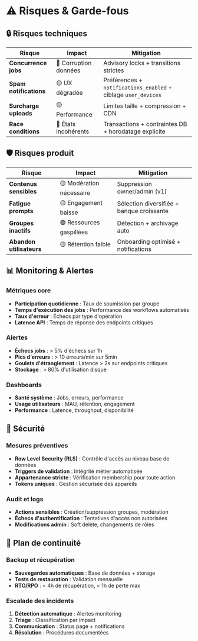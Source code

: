 # ⚠️ Risques & Garde-fous

## 🔒 Risques techniques

| Risque                 | Impact                | Mitigation                                                     |
| ---------------------- | --------------------- | -------------------------------------------------------------- |
| **Concurrence jobs**   | 🔴 Corruption données | Advisory locks + transitions strictes                          |
| **Spam notifications** | 🟡 UX dégradée        | Préférences + `notifications_enabled` + ciblage `user_devices` |
| **Surcharge uploads**  | 🟡 Performance        | Limites taille + compression + CDN                             |
| **Race conditions**    | 🔴 États incohérents  | Transactions + contraintes DB + horodatage explicite           |

## 🛡️ Risques produit

| Risque                   | Impact                   | Mitigation                                |
| ------------------------ | ------------------------ | ----------------------------------------- |
| **Contenus sensibles**   | 🟡 Modération nécessaire | Suppression owner/admin (v1)              |
| **Fatigue prompts**      | 🟡 Engagement baisse     | Sélection diversifiée + banque croissante |
| **Groupes inactifs**     | 🟢 Ressources gaspillées | Détection + archivage auto                |
| **Abandon utilisateurs** | 🟡 Rétention faible      | Onboarding optimisé + notifications       |

## 📊 Monitoring & Alertes

### Métriques core

- **Participation quotidienne** : Taux de soumission par groupe
- **Temps d'exécution des jobs** : Performance des workflows automatisés
- **Taux d'erreur** : Échecs par type d'opération
- **Latence API** : Temps de réponse des endpoints critiques

### Alertes

- **Échecs jobs** : > 5% d'échecs sur 1h
- **Pics d'erreurs** : > 10 erreurs/min sur 5min
- **Goulets d'étranglement** : Latence > 2s sur endpoints critiques
- **Stockage** : > 80% d'utilisation disque

### Dashboards

- **Santé système** : Jobs, erreurs, performance
- **Usage utilisateurs** : MAU, rétention, engagement
- **Performance** : Latence, throughput, disponibilité

## 🔐 Sécurité

### Mesures préventives

- **Row Level Security (RLS)** : Contrôle d'accès au niveau base de données
- **Triggers de validation** : Intégrité métier automatisée
- **Appartenance stricte** : Vérification membership pour toute action
- **Tokens uniques** : Gestion sécurisée des appareils

### Audit et logs

- **Actions sensibles** : Création/suppression groupes, modération
- **Échecs d'authentification** : Tentatives d'accès non autorisées
- **Modifications admin** : Soft delete, changements de rôles

## 🚨 Plan de continuité

### Backup et récupération

- **Sauvegardes automatiques** : Base de données + storage
- **Tests de restauration** : Validation mensuelle
- **RTO/RPO** : < 4h de récupération, < 1h de perte max

### Escalade des incidents

1. **Détection automatique** : Alertes monitoring
2. **Triage** : Classification par impact
3. **Communication** : Status page + notifications
4. **Résolution** : Procédures documentées
